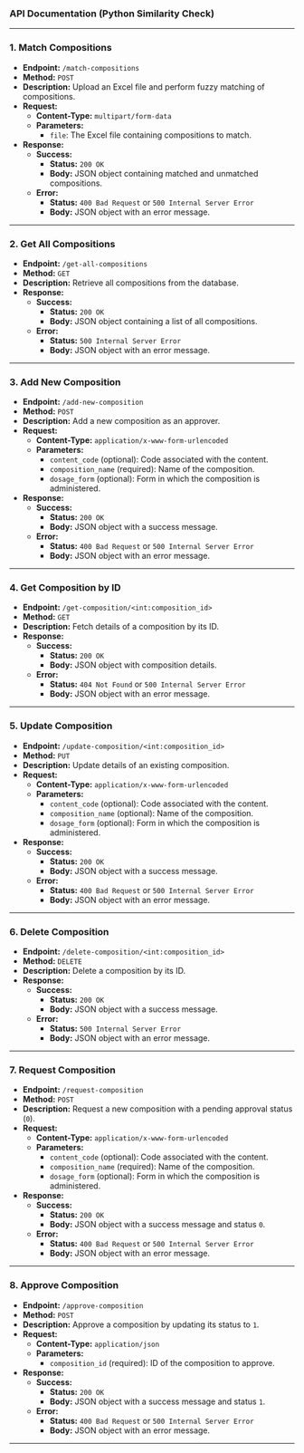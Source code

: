 ### **API Documentation (Python Similarity Check)**



---

### **1. Match Compositions**
- **Endpoint:** `/match-compositions`
- **Method:** `POST`
- **Description:** Upload an Excel file and perform fuzzy matching of compositions.
- **Request:**
  - **Content-Type:** `multipart/form-data`
  - **Parameters:**
    - `file`: The Excel file containing compositions to match.
- **Response:**
  - **Success:**
    - **Status:** `200 OK`
    - **Body:** JSON object containing matched and unmatched compositions.
  - **Error:**
    - **Status:** `400 Bad Request` or `500 Internal Server Error`
    - **Body:** JSON object with an error message.

---

### **2. Get All Compositions**
- **Endpoint:** `/get-all-compositions`
- **Method:** `GET`
- **Description:** Retrieve all compositions from the database.
- **Response:**
  - **Success:**
    - **Status:** `200 OK`
    - **Body:** JSON object containing a list of all compositions.
  - **Error:**
    - **Status:** `500 Internal Server Error`
    - **Body:** JSON object with an error message.

---

### **3. Add New Composition**
- **Endpoint:** `/add-new-composition`
- **Method:** `POST`
- **Description:** Add a new composition as an approver.
- **Request:**
  - **Content-Type:** `application/x-www-form-urlencoded`
  - **Parameters:**
    - `content_code` (optional): Code associated with the content.
    - `composition_name` (required): Name of the composition.
    - `dosage_form` (optional): Form in which the composition is administered.
- **Response:**
  - **Success:**
    - **Status:** `200 OK`
    - **Body:** JSON object with a success message.
  - **Error:**
    - **Status:** `400 Bad Request` or `500 Internal Server Error`
    - **Body:** JSON object with an error message.

---

### **4. Get Composition by ID**
- **Endpoint:** `/get-composition/<int:composition_id>`
- **Method:** `GET`
- **Description:** Fetch details of a composition by its ID.
- **Response:**
  - **Success:**
    - **Status:** `200 OK`
    - **Body:** JSON object with composition details.
  - **Error:**
    - **Status:** `404 Not Found` or `500 Internal Server Error`
    - **Body:** JSON object with an error message.

---

### **5. Update Composition**
- **Endpoint:** `/update-composition/<int:composition_id>`
- **Method:** `PUT`
- **Description:** Update details of an existing composition.
- **Request:**
  - **Content-Type:** `application/x-www-form-urlencoded`
  - **Parameters:**
    - `content_code` (optional): Code associated with the content.
    - `composition_name` (optional): Name of the composition.
    - `dosage_form` (optional): Form in which the composition is administered.
- **Response:**
  - **Success:**
    - **Status:** `200 OK`
    - **Body:** JSON object with a success message.
  - **Error:**
    - **Status:** `400 Bad Request` or `500 Internal Server Error`
    - **Body:** JSON object with an error message.

---

### **6. Delete Composition**
- **Endpoint:** `/delete-composition/<int:composition_id>`
- **Method:** `DELETE`
- **Description:** Delete a composition by its ID.
- **Response:**
  - **Success:**
    - **Status:** `200 OK`
    - **Body:** JSON object with a success message.
  - **Error:**
    - **Status:** `500 Internal Server Error`
    - **Body:** JSON object with an error message.

---

### **7. Request Composition**
- **Endpoint:** `/request-composition`
- **Method:** `POST`
- **Description:** Request a new composition with a pending approval status (`0`).
- **Request:**
  - **Content-Type:** `application/x-www-form-urlencoded`
  - **Parameters:**
    - `content_code` (optional): Code associated with the content.
    - `composition_name` (required): Name of the composition.
    - `dosage_form` (optional): Form in which the composition is administered.
- **Response:**
  - **Success:**
    - **Status:** `200 OK`
    - **Body:** JSON object with a success message and status `0`.
  - **Error:**
    - **Status:** `400 Bad Request` or `500 Internal Server Error`
    - **Body:** JSON object with an error message.

---

### **8. Approve Composition**
- **Endpoint:** `/approve-composition`
- **Method:** `POST`
- **Description:** Approve a composition by updating its status to `1`.
- **Request:**
  - **Content-Type:** `application/json`
  - **Parameters:**
    - `composition_id` (required): ID of the composition to approve.
- **Response:**
  - **Success:**
    - **Status:** `200 OK`
    - **Body:** JSON object with a success message and status `1`.
  - **Error:**
    - **Status:** `400 Bad Request` or `500 Internal Server Error`
    - **Body:** JSON object with an error message.

---